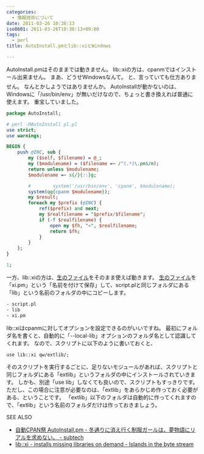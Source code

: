 ```yaml
---
categories:
  - 情報技術について
date: 2011-03-26 10:38:13
iso8601: 2011-03-26T10:38:13+09:00
tags:
  - perl
title: AutoInstall.pmとlib::xiとWindows

---
```


AutoInstall.pmはそのままでは動きません。
lib::xiの方は、cpanmではインストール出来ません。
まあ、どうせWindowsなんて。
&#133;と、言っていても仕方ありません。
なんとかしようではありませんか。
AutoInstallが動かないのは、Windowsに「/usr/bin/env」が無いだけなので、ちょっと書き換えれば普通に使えます。
重宝していました。

```perl AutoInstall.pm
package AutoInstall;

# perl -MAutoInstall pl.pl
use strict;
use warnings;

BEGIN {
    push @INC, sub {
        my ($self, $filename) = @_;
        my ($modulename) = ($filename =~ /^(.*)\.pm$/m);
        return unless $modulename;
        $modulename =~ s{/}{::}g;

        #        system('/usr/bin/env', 'cpanm', $modulename);
        system(qq{cpanm $modulename});
        my $result;
        foreach my $prefix (@INC) {
            ref($prefix) and next;
            my $realfilename = "$prefix/$filename";
            if (-f $realfilename) {
                open my $fh, "<", $realfilename;
                return $fh;
            }
        }
    };
}

1;
```

一方、lib::xiの方は、<a href="https://raw.githubusercontent.com/gfx/p5-lib-xi/master/lib/lib/xi.pm">生のファイル</a>をそのまま使えば動きます。
<a href="https://raw.githubusercontent.com/gfx/p5-lib-xi/master/lib/lib/xi.pm">生のファイル</a>を「xi.pm」という「名前を付けて保存」して、script.plと同じフォルダにある「lib」という名前のフォルダの中にコピーします。

```default
- script.pl
- lib
- xi.pm
```

lib::xiはcpanmに対してオプションを設定できるのがいいですね。
最初にフォルダ名を書くと、自動的に「--local-lib」オプションのフォルダ名として認識してくれます。
なので、スクリプトに以下のように書いておくと、

```default
use lib::xi qw/extlib/;
```

そのスクリプトを実行するごとに、足りないモジュールがあれば、スクリプトと同じフォルダにある「extlib」というフォルダの中にインストールされていきます。
しかも、別途「use lib」しなくても良いので、スクリプトもすっきりです。
ただし、この場合に注意が必要なのは、「extlib」をあらかじめ作っておく必要がある、ということです。
「extlib」以下のフォルダは自動的に作ってくれますので、「extlib」という名前のフォルダだけは作っておきましょう。

<div>
<p>SEE ALSO</p>
<ul>
<li><a href="http://subtech.g.hatena.ne.jp/cho45/20101129/1290963512">自動CPAN祭 AutoInstall.pm - 冬通りに消え行く制服ガールは、夢物語にリアルを求めない。 - subtech</a></li>
<li><a href="http://d.hatena.ne.jp/gfx/20110318/1300419163">lib::xi - installs missing libraries on demand - Islands in the byte stream</a></li>
</ul>
</div>
